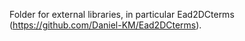 Folder for external libraries, in particular Ead2DCterms (https://github.com/Daniel-KM/Ead2DCterms).
